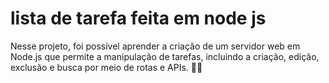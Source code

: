 # lista de tarefa feita em node js

Nesse projeto, foi possível aprender a criação de um servidor web em Node.js que permite a manipulação de tarefas, incluindo a criação, edição, exclusão e busca por meio de rotas e APIs. 🚀📝

